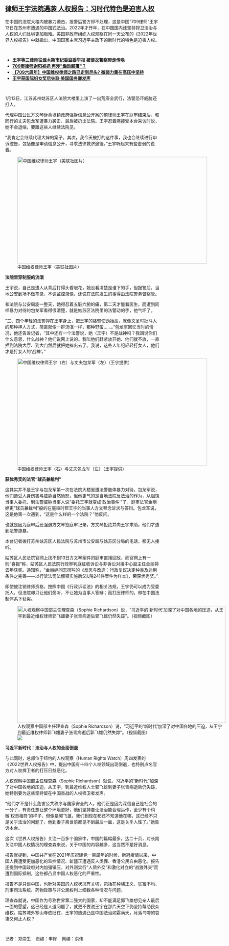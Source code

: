 <!--1642111740000-->
[律师王宇法院遇袭 人权报告：习时代特色是迫害人权](https://www.rfa.org/mandarin/yataibaodao/renquanfazhi/rc-01132022143953.html)
------

<p></p><p>在中国的法院大楼内被暴力袭击，报警后警方却不处理，这是中国“709律师”王宇13日在苏州市遭遇的中国式法治。2022年才开年，在中国国内还坚持捍卫法治与人权的人们处境更加艰难。美国非政府组织人权观察在同一天公布的《2022年世界人权报告》中就指出，中国国家主席习近平主政下的新时代的特色是迫害人权。</p><p><br/></p><ul><li><a href="https://www.rfa.org/mandarin/yataibaodao/renquanfazhi/ql2-11302021064551.html"><strong>王宇等三律师往佳木斯市纪委监委举报 被便衣警察带走传唤</strong></a></li><li><strong><a href="https://www.rfa.org/mandarin/yataibaodao/renquanfazhi/gf-01132022120757.html">709案律师谢阳被抓 再涉"煽动颠覆"？</a></strong></li><li><strong><a href="https://www.rfa.org/mandarin/yataibaodao/zhengzhi/ec0708a-07082021064527.html">【709六周年】中国维权律师之路已走到尽头? 微弱力量在高压中坚持</a></strong></li><li><strong><a href="https://www.rfa.org/mandarin/yataibaodao/renquanfazhi/xx-03082021093440.html">王宇获国际妇女奖后失联 美国国务卿发声</a></strong></li></ul><p><br/></p><p>1月13日，江苏苏州姑苏区人法院大楼里上演了一出荒唐全武行，法警恐吓威胁还打人。</p><p>代理中国公民方文琴诉黄埭镇政府强拆信息公开案的前律师王宇在庭审结束后，和同行的丈夫包龙军遭暴力袭击、最后被扔出法院。王宇忍着痛接受本台采访时说，她不会退缩，要跟这些人继续法院见。</p><p>“我肯定会继续代理大婶的案子，其次，我今天被打的这件事，我也会继续进行申诉控告，包括像是申请信息公开，寻求法律救济途径。”王宇听起来有些虚弱的说着。</p><p><figure class="image-richtext image-inline captioned" style="width:620px;"><img alt="中国维权律师王宇（美联社图片）" height="348" src="https://www.rfa.org/mandarin/yataibaodao/renquanfazhi/rc-01132022143953.html/rc0113.jpg/@@images/9dfeedbc-0de1-4235-9b9b-84cca36729a4.jpeg" title="rc0113.jpg" width="620"/><figcaption class="image-caption">中国维权律师王宇（美联社图片）</figcaption><small></small></figure></p><p><strong>法院里穿制服的流氓</strong></p><p>王宇说，自己是遭人从背后打得头昏眼花，她没看清楚是谁下的手，但报警后，当地公安到场不做笔录、不调监控录像，还说在法院发生的事得由法院警务督察管。</p><p>和法院与公安周旋一整天，她得忍着五脏六腑的痛，第二天才能看医生，而遭到同样暴力对待的包龙军看得很清楚，就是姑苏区法院里的法警动的手，他气坏了。</p><p>“三、四个年轻的法警押在王宇身上，把王宇的胳臂使劲抬高，就像文革时批斗人的那种押人方式，简直就像一群流氓一样，那种野蛮……。”包龙军回忆当时的情况，他还告诉记者，“其中还有一个法警说，她（王宇）不是战神吗？我回说你们什么意思，什么战神？他们说网上说的。我叫他们赶紧放开她、他们就不放，一直押到法院大厅、到大门然后就把她摔出去了。我说，这些人年纪轻轻打女人，他们才是打女人的‘战神’。”</p><p><figure class="image-richtext image-inline captioned" style="width:620px;"><img alt="中国维权律师王宇（右）与丈夫包龙军（左）（王宇提供）" height="349" src="https://www.rfa.org/mandarin/yataibaodao/renquanfazhi/rc-01132022143953.html/rc0113a.jpg/@@images/a42956c3-a6c5-4151-a0e8-290b0fb23162.jpeg" title="rc0113a.jpg" width="620"/><figcaption class="image-caption">中国维权律师王宇（右）与丈夫包龙军（左）（王宇提供）</figcaption><small></small></figure></p><p><strong>获优秀奖的法官“球员兼裁判”</strong></p><p>这其实并不是王宇与包龙军第一次在法院大楼里遭法警肢体暴力对待。包龙军说，他们遭受人身伤害与威胁当然愤怒，但他更气的是当地法院反法治的作为，从阻饶当事人委托、到法警威胁当事人说“委托王宇就变成‘政治事件’”了，庭审法官金丽婷更“球员兼裁判”般的在庭审时帮王宇的当事人方文琴念诉求与答辩。包龙军说，这是他第一次遇到，“这是什么样的一个法院？”他反问。</p><p>也就是因为庭审后还强迫方文琴签庭审记录，方文琴拒绝并向王宇求助，他们才遭到法警施暴。</p><p>本台记者拨打苏州姑苏区人民法院与苏州市公安局与姑苏区分局的电话，都无人接听。</p><p>姑苏区人民法院官网上找不到13日方文琴案件的庭审直播回放，而官网上有一则“喜报”称，姑苏区人民法院行政审判庭征收诉讼与非诉讼对接中心副主任金丽婷去年获奖。通知称，“金丽婷同志撰写的《反思与改造：行政复议决定种类及适用条件之完善——以行诉法司法解释实施后S法院241件案件为样本》，荣获优秀奖。”</p><p>即使被注销律师资格，按照中国《行政诉讼法》的相关法规，王宇仍可以成为受委托人，但法院却只让他们旁听，不让她为当事人答辩；而打压律师的，却在中国法制体系下获奖。</p><p><figure class="image-richtext image-inline captioned" style="width:680px;"><img alt="人权观察中国部主任理查森（Sophie Richardson）说，“习近平的‘新时代’加深了对中国各地的压迫，从王宇到最近维权律师郭飞雄妻子张青病逝后郭飞雄仍然失踪”。（视频截图）" height="382" src="https://www.rfa.org/mandarin/yataibaodao/renquanfazhi/rc-01132022143953.html/rc0113b.jpg/@@images/bbd5b8c8-1647-4c88-8f5a-85e64ba94da8.png" title="rc0113b.jpg" width="680"/><figcaption class="image-caption">人权观察中国部主任理查森（Sophie Richardson）说，“习近平的‘新时代’加深了对中国各地的压迫，从王宇到最近维权律师郭飞雄妻子张青病逝后郭飞雄仍然失踪”。（视频截图）</figcaption><small></small><div id="zoomattribute"><a data-caption="人权观察中国部主任理查森（Sophie Richardson）说，“习近平的‘新时代’加深了对中国各地的压迫，从王宇到最近维权律师郭飞雄妻子张青病逝后郭飞雄仍然失踪”。（视频截图）" data-fancybox="" href="https://www.rfa.org/mandarin/yataibaodao/renquanfazhi/rc-01132022143953.html/rc0113b.jpg" id="single_image" title="人权观察中国部主任理查森（Sophie Richardson）说，“习近平的‘新时代’加深了对中国各地的压迫，从王宇到最近维权律师郭飞雄妻子张青病逝后郭飞雄仍然失踪”。（视频截图）"><img src="/++plone++rfa-resources/img/icon-zoom.png"/></a></div></figure></p><p><strong>习近平新时代：法治与人权的全面倒退</strong></p><p>与此同时，总部位于纽约的人权观察（Human Rights Watch）周四发表的《2022世界人权报告》中，提出中国有十四个人权领域出现倒退，也特别点名官方对人权捍卫者的打压日益恶化。</p><p>人权观察中国部主任理查森（Sophie Richardson）就说，习近平的“新时代”加深了对中国各地的压迫，从王宇，到最近维权人士郭飞雄到妻子张青病逝后仍失踪，她特别要为这些坚持留在中国奋战的人权捍卫者发声。</p><p>“他们才不是什么危害公共秩序与国家安全的人，他们正是因为深信自己是社会的一分子，有责任想让整个环境更好，他们坚持要让法治能合理运作，至少有个稍微‘权责相符’的样子，但像是郭飞雄，我们到现在都还不知道他在哪，这已经不只是关乎法治的问题了，他到妻子离世前都见不到最后一面，这是关乎人性了。”她告诉本台。</p><p>这次《世界人权报告》关注一百多个国家中，中国的篇幅最多，达二十页，对长期关注中国人权情况的理查森来说，关于中国的内容越多，这当然不是好消息。</p><p>报告就提到，中国共产党在2021年庆祝建党一百周年的时候，新冠疫情以来，中国人民遭受更加恶化的监控情况、新疆正遭遇反人类罪、香港公民自由恶化。报告还提到中国政府对内加强镇压，对外则实行“人质外交”和激化对立的“战狼外交”而遭到国际抵制，这些都凸显中国人权恶化的严重性。</p><p>报告不是只谈中国，也针对美国的人权状况有关切，包括在种族正义、贫富不均、刑事司法系统、药物政策与非公民权利上细数各种情况与问题。</p><p>理查森就说，中国作为号称世界第二强大的国家，却不能满足郭飞雄想见亲人最后一面的愿望，这已经是人道问题了，就更不要说王宇在那片天空下仍坚持帮助民众维权。姑苏城外寒山寺依旧在，王宇的遭遇凸显中国法治如霜满天，月落乌啼的哀凄又何止人权？</p><p><br/></p><p>记者：郑崇生    责编：申铧    网编：洪伟</p>

